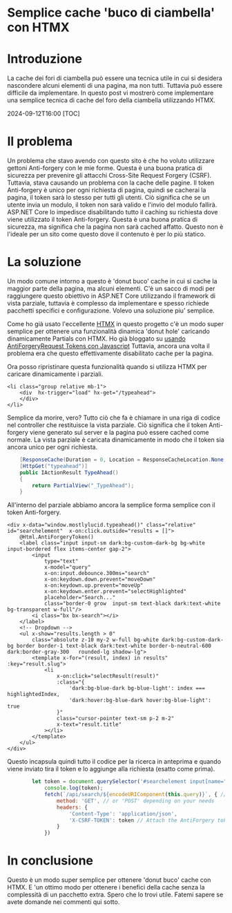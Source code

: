 # Semplice cache 'buco di ciambella' con HTMX

# Introduzione

La cache dei fori di ciambella può essere una tecnica utile in cui si desidera nascondere alcuni elementi di una pagina, ma non tutti. Tuttavia può essere difficile da implementare. In questo post vi mostrerò come implementare una semplice tecnica di cache del foro della ciambella utilizzando HTMX.

<!--category-- HTMX, Razor, ASP.NET -->
<datetime class="hidden">2024-09-12T16:00</datetime>
[TOC]

# Il problema

Un problema che stavo avendo con questo sito è che ho voluto utilizzare gettoni Anti-forgery con le mie forme. Questa è una buona pratica di sicurezza per prevenire gli attacchi Cross-Site Request Forgery (CSRF). Tuttavia, stava causando un problema con la cache delle pagine. Il token Anti-forgery è unico per ogni richiesta di pagina, quindi se cacherai la pagina, il token sarà lo stesso per tutti gli utenti. Ciò significa che se un utente invia un modulo, il token non sarà valido e l'invio del modulo fallirà. ASP.NET Core lo impedisce disabilitando tutto il caching su richiesta dove viene utilizzato il token Anti-forgery. Questa è una buona pratica di sicurezza, ma significa che la pagina non sarà cached affatto. Questo non è l'ideale per un sito come questo dove il contenuto è per lo più statico.

# La soluzione

Un modo comune intorno a questo è 'donut buco' cache in cui si cache la maggior parte della pagina, ma alcuni elementi. C'è un sacco di modi per raggiungere questo obiettivo in ASP.NET Core utilizzando il framework di vista parziale, tuttavia è complesso da implementare e spesso richiede pacchetti specifici e configurazione. Volevo una soluzione piu' semplice.

Come ho già usato l'eccellente [HTMX](https://htmx.org/examples/lazy-load/) in questo progetto c'è un modo super semplice per ottenere una funzionalità dinamica 'donut hole' caricando dinamicamente Partials con HTMX.
Ho già bloggato su [usando AntiForgeryRequest Tokens con Javascript](/blog/addingxsrfforjavascript) Tuttavia, ancora una volta il problema era che questo effettivamente disabilitato cache per la pagina.

Ora posso ripristinare questa funzionalità quando si utilizza HTMX per caricare dinamicamente i parziali.

```razor
<li class="group relative mb-1">
    <div  hx-trigger="load" hx-get="/typeahead">
    </div>
</li>
```

Semplice da morire, vero? Tutto ciò che fa è chiamare in una riga di codice nel controller che restituisce la vista parziale. Ciò significa che il token Anti-forgery viene generato sul server e la pagina può essere cached come normale. La vista parziale è caricata dinamicamente in modo che il token sia ancora unico per ogni richiesta.

```csharp
    [ResponseCache(Duration = 0, Location = ResponseCacheLocation.None, NoStore = true)]
    [HttpGet("typeahead")]
    public IActionResult TypeAhead()
    {
        return PartialView("_TypeAhead");
    }
```

All'interno del parziale abbiamo ancora la semplice forma semplice con il token Anti-forgery.

```razor
<div x-data="window.mostlylucid.typeahead()" class="relative" id="searchelement"  x-on:click.outside="results = []">
    @Html.AntiForgeryToken()
    <label class="input input-sm dark:bg-custom-dark-bg bg-white input-bordered flex items-center gap-2">
        <input
            type="text"
            x-model="query"
            x-on:input.debounce.300ms="search"
            x-on:keydown.down.prevent="moveDown"
            x-on:keydown.up.prevent="moveUp"
            x-on:keydown.enter.prevent="selectHighlighted"
            placeholder="Search..."
            class="border-0 grow  input-sm text-black dark:text-white bg-transparent w-full"/>
        <i class="bx bx-search"></i>
    </label>
    <!-- Dropdown -->
    <ul x-show="results.length > 0"
        class="absolute z-10 my-2 w-full bg-white dark:bg-custom-dark-bg border border-1 text-black dark:text-white border-b-neutral-600 dark:border-gray-300   rounded-lg shadow-lg">
        <template x-for="(result, index) in results" :key="result.slug">
            <li
                x-on:click="selectResult(result)"
                :class="{
                    'dark:bg-blue-dark bg-blue-light': index === highlightedIndex,
                    'dark:hover:bg-blue-dark hover:bg-blue-light': true
                }"
                class="cursor-pointer text-sm p-2 m-2"
                x-text="result.title"
            ></li>
        </template>
    </ul>
</div>
```

Questo incapsula quindi tutto il codice per la ricerca in anteprima e quando viene inviato tira il token e lo aggiunge alla richiesta (esatto come prima).

```javascript
        let token = document.querySelector('#searchelement input[name="__RequestVerificationToken"]').value;
            console.log(token);
            fetch(`/api/search/${encodeURIComponent(this.query)}`, { // Fixed the backtick and closing bracket
                method: 'GET', // or 'POST' depending on your needs
                headers: {
                    'Content-Type': 'application/json',
                    'X-CSRF-TOKEN': token // Attach the AntiForgery token in the headers
                }
            })
```

# In conclusione

Questo è un modo super semplice per ottenere 'donut buco' cache con HTMX. E 'un ottimo modo per ottenere i benefici della cache senza la complessità di un pacchetto extra. Spero che lo trovi utile. Fatemi sapere se avete domande nei commenti qui sotto.